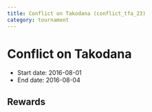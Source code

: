 ```yaml
---
title: Conflict on Takodana (conflict_tfa_23)
category: tournament
---
```

# Conflict on Takodana

  * Start date: 2016-08-01
  * End date: 2016-08-04

## Rewards

